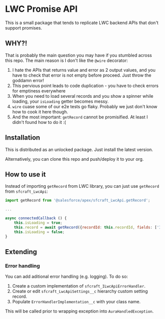 # LWC Promise API

This is a small package that tends to replicate LWC backend APIs that don't support promises.

## WHY?!

That is probably the main question you may have if you stumbled across this repo. The main reason is I don't like the `@wire` decorator:

1. I hate the APIs that returns value and error as 2 output values, and you have to check that error is not empty before proceed. Just throw the goddamn error!
1. This pervious point leads to code duplication - you have to check errors for emptiness everywhere
1. When you need to load several records and you show a spinner while loading, your `isLoading` getter becomes messy.
1. `wire` cuase some of our e2e tests go flaky. Probably we just don't know how to cook it here though.
1. And the most important: `getRecord` cannot be promisified. At least I didn't found how to do it :(

## Installation

This is distributed as an unlocked package. Just install the latest version.

Alternatively, you can clone this repo and push/deploy it to your org.

## How to use it

Instead of importing `getRecord` from LWC library, you can just use `getRecord` from `sfcraft_LwcApi`:

```javascript
import getRecord from '@salesforce/apex/sfcraft_LwcApi.getRecord';

...

async connectedCallback () {
    this.isLoading = true;
    this.record = await getRecord({recordId: this.recordId, fields: ['Id', 'Name' ]});
    this.isLoading = false;
}
```

## Extending

### Error handling

You can add aditional error handling (e.g. logging). To do so:

1. Create a custom implementation of `sfcraft_ILwcApiErrorHandler`.
1. Create or edit `sfcraft_LwcApiSettings__c` hierarchy custom setting record.
1. Populate `ErrorHandlerImplementation__c` with your class name.

This will be called prior to wrapping exception into `AuraHandledException`.

